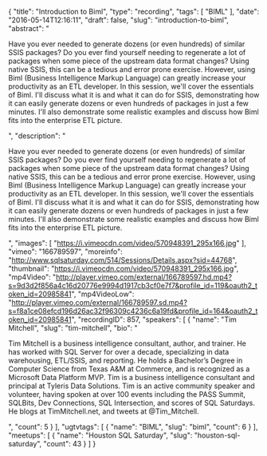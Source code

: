 {
  "title": "Introduction to Biml",
  "type": "recording",
  "tags": [
    "BIML"
  ],
  "date": "2016-05-14T12:16:11",
  "draft": false,
  "slug": "introduction-to-biml",
  "abstract": "<p>Have you ever needed to generate dozens (or even hundreds) of similar SSIS packages? Do you ever find yourself needing to regenerate a lot of packages when some piece of the upstream data format changes? Using native SSIS, this can be a tedious and error prone exercise. However, using Biml (Business Intelligence Markup Language) can greatly increase your productivity as an ETL developer. In this session, we'll cover the essentials of Biml. I'll discuss what it is and what it can do for SSIS, demonstrating how it can easily generate dozens or even hundreds of packages in just a few minutes. I'll also demonstrate some realistic examples and discuss how Biml fits into the enterprise ETL picture.</p>",
  "description": "<p>Have you ever needed to generate dozens (or even hundreds) of similar SSIS packages? Do you ever find yourself needing to regenerate a lot of packages when some piece of the upstream data format changes? Using native SSIS, this can be a tedious and error prone exercise. However, using Biml (Business Intelligence Markup Language) can greatly increase your productivity as an ETL developer. In this session, we'll cover the essentials of Biml. I'll discuss what it is and what it can do for SSIS, demonstrating how it can easily generate dozens or even hundreds of packages in just a few minutes. I'll also demonstrate some realistic examples and discuss how Biml fits into the enterprise ETL picture.</p>",
  "images": [
    "https://i.vimeocdn.com/video/570948391_295x166.jpg"
  ],
  "vimeo": "166789597",
  "moreinfo": "http://www.sqlsaturday.com/514/Sessions/Details.aspx?sid=44768",
  "thumbnail": "https://i.vimeocdn.com/video/570948391_295x166.jpg",
  "mp4Video": "http://player.vimeo.com/external/166789597.hd.mp4?s=9d3d2f856a4c16d20776e9994d1917cb3cf0e7f7&profile_id=119&oauth2_token_id=20985841",
  "mp4VideoLow": "http://player.vimeo.com/external/166789597.sd.mp4?s=f8a1ce08efcd196d26ac32f96309c4236c6a19fd&profile_id=164&oauth2_token_id=20985841",
  "recordingID": 857,
  "speakers": [
    {
      "name": "Tim Mitchell",
      "slug": "tim-mitchell",
      "bio": "<p>Tim Mitchell is a business intelligence consultant, author, and trainer.  He has worked with SQL Server for over a decade, specializing in data warehousing, ETL/SSIS, and reporting.  He holds a Bachelor’s Degree in Computer Science from Texas A&M at Commerce, and is recognized as a Microsoft Data Platform MVP.  Tim is a business intelligence consultant and principal at Tyleris Data Solutions. Tim is an active community speaker and volunteer, having spoken at over 100 events including the PASS Summit, SQLBits, Dev Connections, SQL Intersection, and scores of SQL Saturdays. He blogs at TimMitchell.net, and tweets at @Tim_Mitchell.</p>",
      "count": 5
    }
  ],
  "ugtvtags": [
    {
      "name": "BIML",
      "slug": "biml",
      "count": 6
    }
  ],
  "meetups": [
    {
      "name": "Houston SQL Saturday",
      "slug": "houston-sql-saturday",
      "count": 43
    }
  ]
}